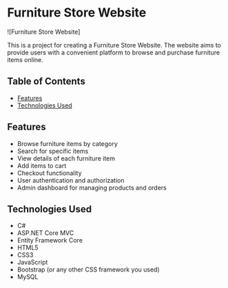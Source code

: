 # Furniture Store Website

![Furniture Store Website]

This is a project for creating a Furniture Store Website. The website aims to provide users with a convenient platform to browse and purchase furniture items online.

## Table of Contents
- [Features](#features)
- [Technologies Used](#technologies-used)

## Features
- Browse furniture items by category
- Search for specific items
- View details of each furniture item
- Add items to cart
- Checkout functionality
- User authentication and authorization
- Admin dashboard for managing products and orders

## Technologies Used
- C#
- ASP.NET Core MVC
- Entity Framework Core
- HTML5
- CSS3
- JavaScript
- Bootstrap (or any other CSS framework you used)
- MySQL


